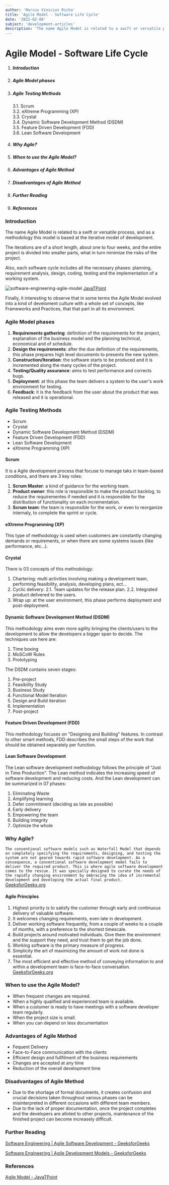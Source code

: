 ```yaml
---
author: 'Marcus Vinicius Richa'
title: 'Agile Model - Software Life Cycle'
date: '2022-02-08'
subject: 'development-articles'
description: 'The name Agile Model is related to a swift or versatile process, and as a methodology this model is based at the iterative model of development. The iterations are of a short length, about one to four weeks, and the entire project is divided into smaller parts, what in turn minimize the risks of the project.'
---
```


# Agile Model - Software Life Cycle

1. ##### Introduction  
2. ##### Agile Model phases
3. ##### Agile Testing Methods      
	3.1.	Scrum     
	3.2.	eXtreme Programming (XP)    
	3.3.	Crystal    
	3.4.	Dynamic Software Development Method (DSDM)    
	3.5.	Feature Driven Development (FDD)      
	3.6.	Lean Software Development
4. ##### Why Agile?
5. ##### When to use the Agile Model?
6. ##### Advantages of Agile Method
7. ##### Disadvantages of Agile Method
8. ##### Further Reading
9. ##### References

### Introduction

The name Agile Model is related to a swift or versatile process, and as a methodology this model is based at the iterative model of development.

The iterations are of a short length, about one to four weeks, and the entire project is divided into smaller parts, what in turn minimize the risks of the project.

Also, each software cycle includes all the necessary phases: planning, requirement analysis, design, coding, testing and the implementation of a working system.

![software-engineering-agile-model](/images/articles/development/software-engineering-agile-model.png)
[JavaTPoint](https://www.javatpoint.com/software-engineering-agile-model)

Finally, it interesting to observe that in some terms the Agile Model evolved into a kind of develoment culture with a whole set of concepts, like Frameworks and Practices, that that part in all its environment. 

### Agile Model phases

1. **Requirements gathering**: definition of the requirements for the project, explanation of the business model and the planning technical, economical and of schedule.
2. **Design the requirements**: after the due definition of the requirements, this phase prepares high level documents to presents the new system.
3. **Construction/Iteration**: the software starts to be produced and it is incremented along the many cycles of the project.
4. **Testing/Quality assurance**: aims to test performance and corrects bugs. 
5. **Deployment**: at this phase the team delivers a system to the user's work environment for testing.
6. **Feedback**: it is the feedback from the user about the product that was released and it is operational.

### Agile Testing Methods

- Scrum
- Crystal
- Dynamic Software Development Method (DSDM)
- Feature Driven Development (FDD)
- Lean Software Development
- eXtreme Programming (XP)

#### Scrum

It is a Agile development process that focuse to manage taks in team-based conditions, and there are 3 key roles:

1. **Scrum Master**: a kind of guidance for the working team.
2. **Product owner**: this role is responsible to make the product backlog, to reduce the requirementes if needed and it is responsible for the distribution of functionality on each incrementation.
3. **Scrum team**: the team is responsible for the work, or even to reorganize internaly, to complete the sprint or cycle.

#### eXtreme Programming (XP)

This type of methodology is used when customers are constantly changing demands or requirements, or when there are some systems issues (like performance, etc...).


#### Crystal

There is 03 concepts of this methodology:

1. Chartering: multi activities involving making a development team, performing feasibility, analysis, developing plans, ect...
2. Cyclic delivery: 
	2.1. Team updates for the release plan.
	2.2. Integrated product delivered to the users.
3. Wrap up: at the user environment, this phase performs deployment and post-deployment.

#### Dynamic Software Development Method (DSDM)

This methodology aims even more agility bringing the clients/users to the development to allow the developers a bigger span to decide. The techniques use here are:

1. Time boxing
2. MoSCoW Rules
3. Prototyping

The DSDM contains seven stages:

1. Pre-project
2. Feasibility Study
3. Business Study
4. Functional Model Iteration
5. Design and Build iteration
6. Implementation
7. Post-project

#### Feature Driven Development (FDD)

This methodology focuses on "Designing and Building" features. In contrast to other smart methods, FDD describes the small steps of the work that should be obtained separately per function.

#### Lean Software Development

The Lean software development methodology follows the principle of "Just in Time Production". The Lean method indicates the increasing speed of software development and reducing costs. And the Lean development can be summarized in 07 phases:

1. Eliminating Waste
2. Amplifying learning
3. Defer commitment (deciding as late as possible)
4. Early delivery
5. Empowering the team
6. Building integrity
7. Optimize the whole

### Why Agile?

`The conventional software models such as Waterfall Model that depends on completely specifying the requirements, designing, and testing the system are not geared towards rapid software development. As a consequence, a conventional software development model fails to deliver the required product. This is where agile software development comes to the rescue. It was specially designed to curate the needs of the rapidly changing environment by embracing the idea of incremental development and developing the actual final product.`
[GeeksforGeeks.org](https://www.geeksforgeeks.org/software-engineering-agile-software-development/)

#### Agile Principles

1. Highest priority is to satisfy the customer through early and continuous delivery of valuable software.
2. It welcomes changing requirements, even late in development.
3. Deliver working software frequently, from a couple of weeks to a couple of months, with a preference to the shortest timescale.
4. Build projects around motivated individuals. Give them the environment and the support they need, and trust them to get the job done.
5. Working software is the primary measure of progress.
6. Simplicity the art of maximizing the amount of work not done is essential.
7. The most efficient and effective method of conveying information to and within a development team is face-to-face conversation.
[GeeksforGeeks.org](https://www.geeksforgeeks.org/software-engineering-agile-software-development/)


### When to use the Agile Model?

- When frequent changes are required.
- When a highly qualified and experienced team is available.
- When a custumer is ready to have meetings with a software developer team regularly.
- When the project size is small.
- When you can depend on less documentation


### Advantages of Agile Method

- Fequent Delivery
- Face-to-Face communication with the clients
- Efficient design and fullfilment of the business requirements
- Changes are accepted at any time
- Reduction of the overall development time

### Disadvantages of Agile Method

- Due to the shortage of formal documents, it creates confusion and crucial decisions taken throughout various phases can be misinterpreted in different occasions with different team members.
- Due to the lack of proper documentation, once the project completes and the developers are alloted to other projects, maintenance of the finished project can become increasely difficult.


### Further Reading

[Software Engineering | Agile Software Development - GeeksforGeeks](https://www.geeksforgeeks.org/software-engineering-agile-software-development/)

[Software Engineering | Agile Development Models - GeeksforGeeks](https://www.geeksforgeeks.org/software-engineering-agile-development-models/)

### References

[Agile Model  - JavaTPoint](https://www.javatpoint.com/software-engineering-agile-model)


